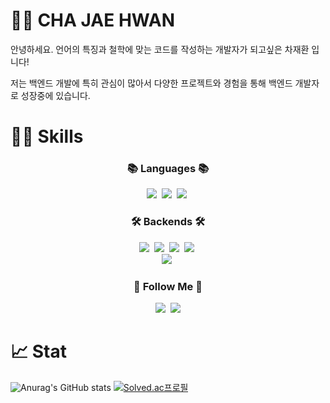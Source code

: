 # ✋🏻 CHA JAE HWAN
안녕하세요. 언어의 특징과 철학에 맞는 코드를 작성하는 개발자가 되고싶은 차재환 입니다!

저는 백엔드 개발에 특히 관심이 많아서 다양한 프로젝트와 경험을 통해 백엔드 개발자로 성장중에 있습니다.




# 💪🏻 Skills
<h3 align="center">📚 Languages 📚</h3>
<p align="center">
  <img src="https://img.shields.io/badge/Java-007396?style=flat-square&logo=Java&logoColor=white"/></a>&nbsp
  <img src="https://img.shields.io/badge/Javascript-ffb13b?style=flat-square&logo=javascript&logoColor=white"/></a>&nbsp 
  <img src="https://img.shields.io/badge/Python-3766AB?style=flat-square&logo=Python&logoColor=white"/></a>&nbsp 
</p>

<h3 align="center">🛠️ Backends 🛠️</h3>
<p align="center">
  <img src="https://img.shields.io/badge/Spring-6DB33F?style=flat-square&logo=Spring&logoColor=white"/></a>&nbsp
  <img src="https://img.shields.io/badge/SpringBoot-6DB33F?style=flat-square&logo=SpringBoot&logoColor=white"/></a>&nbsp 
  <img src="https://img.shields.io/badge/Node.js-339933?style=flat-square&logo=Node.js&logoColor=white"/></a>&nbsp
  <img src="https://img.shields.io/badge/Express-000000?style=flat-square&logo=Express&logoColor=white"/></a>&nbsp
  </br>
  <img src="https://img.shields.io/badge/Mysql-E6B91E?style=flat-square&logo=MySql&logoColor=white"/></a>&nbsp 
</p>

<!-- <h3 align="center">🛠️ DevOps 🛠️</h3>
<p align="center">
  <img src="https://img.shields.io/badge/AWS-232F3E?style=flat-square&logo=AmazonAWS&logoColor=white"/></a>&nbsp 
  <img src="https://img.shields.io/badge/Docker-2496ED?style=flat-square&logo=Docker&logoColor=white"/></a>&nbsp 
</p> -->

<h3 align="center">🌈 Follow Me 🌈</h3>
<p align="center">
  <a href="https://velog.io/@barded"><img src="https://img.shields.io/badge/Tech%20Blog-11B48A?style=flat-square&logo=Vimeo&logoColor=white&link=https://velog.io/@barded"/></a>&nbsp
  <a href="mailto:barded1998@gmail.com"><img src="https://img.shields.io/badge/Gmail-d14836?style=flat-square&logo=Gmail&logoColor=white&link=kimhyein7110@barded.com"/></a>
</p>

  
<!-- <p align="center">
<picture>
<source
  srcset="https://github-readme-stats.vercel.app/api?username=barded1998&hide=contribs&show_icons=true"
  media="(prefers-color-scheme: dark)"
/>
<img src="https://github-readme-stats.vercel.app/api?username=barded1998&show_icons=true" />
</picture>
</p>   -->

# 📈 Stat
![Anurag's GitHub stats](https://github-readme-stats.vercel.app/api?username=barded1998&hide=contribs&show_icons=true)
[![Solved.ac프로필](http://mazassumnida.wtf/api/v2/generate_badge?boj=barded1998)](https://solved.ac/barded1998)
